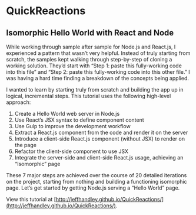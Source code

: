 # QuickReactions
## Isomorphic Hello World with React and Node

While working through sample after sample for Node.js and React.js, I experienced a pattern that wasn’t very helpful. Instead of truly starting from scratch, the samples kept walking through step-by-step of cloning a working solution. They’d start with “Step 1: paste this fully-working code into this file” and “Step 2: paste this fully-working code into this other file.” I was having a hard time finding a breakdown of the concepts being applied.

I wanted to learn by starting truly from scratch and building the app up in logical, incremental steps. This tutorial uses the following high-level approach:

1. Create a Hello World web server in Node.js
1. Use React’s JSX syntax to define component content
1. Use Gulp to improve the development workflow
1. Extract a React.js component from the code and render it on the server
1. Introduce a client-side React.js component (without JSX) to render on the page
1. Refactor the client-side component to use JSX
1. Integrate the server-side and client-side React.js usage, achieving an “Isomorphic” page

These 7 major steps are achieved over the course of 20 detailed iterations on the project, starting from nothing and building a functioning isomorphic page. Let’s get started by getting Node.js serving a “Hello World” page.

View this tutorial at [http://jeffhandley.github.io/QuickReactions/](http://jeffhandley.github.io/QuickReactions/).
